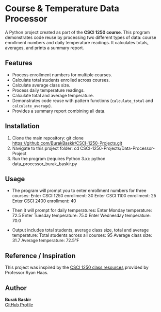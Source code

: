 # Course & Temperature Data Processor
A Python project created as part of the **CSCI 1250 course**. This program demonstrates code reuse by processing two different types of data: course enrollment numbers and daily temperature readings. It calculates totals, averages, and prints a summary report.

## Features
- Process enrollment numbers for multiple courses.
- Calculate total students enrolled across courses.
- Calculate average class size.
- Process daily temperature readings.
- Calculate total and average temperature.
- Demonstrates code reuse with pattern functions (`calculate_total` and `calculate_average`).
- Provides a summary report combining all data.

## Installation
1. Clone the main repository:
git clone https://github.com/BurakBaskir/CSCI-1250-Projects.git
2. Navigate to this project folder:
cd CSCI-1250-Projects/Data-Processor-Project
3. Run the program (requires Python 3.x):
python data_processor_burak_baskir.py

## Usage
- The program will prompt you to enter enrollment numbers for three courses:
Enter CSCI 1250 enrollment: 30
Enter CSCI 1100 enrollment: 25
Enter CSCI 2400 enrollment: 40

- Then it will prompt for daily temperatures:
Enter Monday temperature: 72.5
Enter Tuesday temperature: 75.0
Enter Wednesday temperature: 70.0

- Output includes total students, average class size, total and average temperature:
Total students across all courses: 95
Average class size: 31.7
Average temperature: 72.5°F

## Reference / Inspiration
This project was inspired by the [CSCI 1250 class resources](https://github.com/CSCI-1250/class_resources_public) provided by Professor Ryan Haas.

## Author
**Burak Baskir**  
[GitHub Profile](https://github.com/BurakBaskir)
